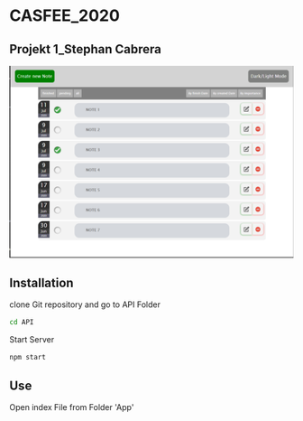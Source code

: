 # CASFEE_2020
## Projekt 1_Stephan Cabrera

![Alt text](/App/img/noteApp.png?raw=true "Title")

## Installation

clone Git repository and go to API Folder

```bash
cd API
```

Start Server

```bash
npm start
```

## Use

Open index File from Folder 'App'



